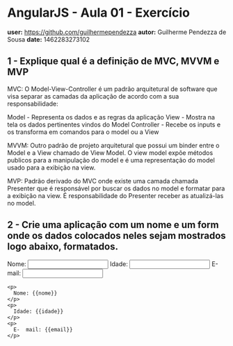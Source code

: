 # AngularJS - Aula 01 - Exercício
**user:** https://github.com/guilhermependezza
**autor:** Guilherme Pendezza de Sousa
**date:** 1462283273102

## 1 - Explique qual é a definição de MVC, MVVM e MVP

MVC: O Model-View-Controller é um padrão arquitetural de software que visa separar as camadas da aplicação de acordo com a sua responsabilidade:

Model - Representa os dados e as regras da aplicação
View - Mostra na tela os dados pertinentes vindos do Model
Controller - Recebe os inputs e os transforma em comandos para o model ou a View

MVVM: Outro padrão de projeto arquitetural que possui um binder entre o Model e a View chamado de View Model. O view model expõe métodos publicos para a manipulação do model e é uma representação do model usado para a exibição na view.

MVP: Padrão derivado do MVC onde existe uma camada chamada Presenter que é responsável por buscar os dados no model e formatar para a exibição na view. É responsabilidade do Presenter receber as atualizá-las no model.

## 2 - Crie uma aplicação com um nome e um form onde os dados colocados neles sejam mostrados logo abaixo, formatados.

<!DOCTYPE html>
<html>
  <head>
    <meta charset="utf-8">
    <title>Form angular - Be MEAN</title>
    <script src="https://ajax.googleapis.com/ajax/libs/angularjs/1.5.5/angular.min.js"></script>
    <script type="text/javascript">
      angular.module("class1", []);
    </script>
  </head>
  <body ng-app="class1">
    <form>
      <label for="nome">Nome:
        <input type="text" name="nome" ng-model="nome">
      </label>
      <label for="idade">Idade:
        <input type="text" name="idade" ng-model="idade">
      </label>
      <label for="email">E-mail:
        <input type="email" name="email" ng-model="email">
      </label>
    </form>

    <p>
      Nome: {{nome}}
    </p>
    <p>
      Idade: {{idade}}
    </p>
    <p>
      E-  mail: {{email}}
    </p>
  </body>
</html>
